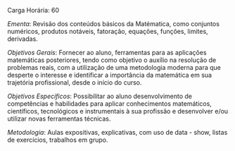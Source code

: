 Carga Horária: 60
 
_Ementa_:
    Revisão dos conteúdos básicos da Matématica, como conjuntos numéricos, produtos notáveis, fatoração, equações, funções, limites, derivadas.
 
_Objetivos_ _Gerais_:
    Fornecer ao aluno, ferramentas para as aplicações matemáticas posteriores, tendo como objetivo o auxílio na resolução de problemas reais, com a utilização de uma metodologia moderna para que desperte o interesse e identificar a importância da matemática em sua trajetória profissional, desde o início do curso.
 
_Objetivos_ _Específicos_:
    Possibilitar ao aluno desenvolvimento de competências e habilidades para aplicar conhecimentos matemáticos, científicos, tecnológicos e instrumentais à sua profissão e desenvolver e/ou utilizar novas ferramentas técnicas.
 
_Metodologia_:
    Aulas expositivas, explicativas, com uso de data - show, listas de exercícios, trabalhos em grupo.
